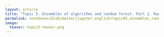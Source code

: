 ```yaml
---
layout: article
title: "Topic 5. Ensembles of algorithms and random forest. Part 2. Random Forest"
permalink: notebooks/blob/master/jupyter_english/topic05_ensembles_random_forests/topic5_part2_random_forest.ipynb?flush_cache=true
image:
  teaser: topic5-teaser.png
---
```



